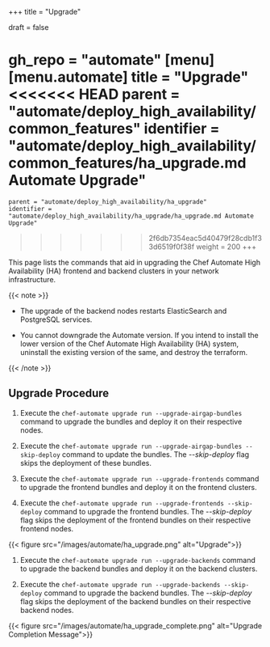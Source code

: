 +++
title = "Upgrade"

draft = false

gh_repo = "automate"
[menu]
  [menu.automate]
    title = "Upgrade"
<<<<<<< HEAD
    parent = "automate/deploy_high_availability/common_features"
    identifier = "automate/deploy_high_availability/common_features/ha_upgrade.md Automate Upgrade"
=======
    parent = "automate/deploy_high_availability/ha_upgrade"
    identifier = "automate/deploy_high_availability/ha_upgrade/ha_upgrade.md Automate Upgrade"
>>>>>>> 2f6db7354eac5d40479f28cdb1f33d6519f0f38f
    weight = 200
+++

This page lists the commands that aid in upgrading the Chef Automate High Availability (HA) frontend and backend clusters in your network infrastructure.

{{< note >}}

- The upgrade of the backend nodes restarts ElasticSearch and PostgreSQL services.

- You cannot downgrade the Automate version. If you intend to install the lower version of the Chef Automate High Availability (HA) system, uninstall the existing version of the same, and destroy the terraform.

{{< /note >}}

## Upgrade Procedure

1. Execute the `chef-automate upgrade run --upgrade-airgap-bundles` command to upgrade the bundles and deploy it on their respective nodes.

1. Execute the `chef-automate upgrade run --upgrade-airgap-bundles --skip-deploy` command to update the bundles. The *--skip-deploy* flag skips the deployment of these bundles.

1. Execute the `chef-automate upgrade run --upgrade-frontends` command to upgrade the frontend bundles and deploy it on the frontend clusters.

1. Execute the `chef-automate upgrade run --upgrade-frontends --skip-deploy` command to upgrade the frontend bundles. The *--skip-deploy* flag skips the deployment of the frontend bundles on their respective frontend nodes.

{{< figure src="/images/automate/ha_upgrade.png" alt="Upgrade">}}

1. Execute the `chef-automate upgrade run --upgrade-backends` command to upgrade the backend bundles and deploy it on the backend clusters.

1. Execute the `chef-automate upgrade run --upgrade-backends --skip-deploy` command to upgrade the backend bundles. The *--skip-deploy* flag skips the deployment of the backend bundles on their respective backend nodes.

{{< figure src="/images/automate/ha_upgrade_complete.png" alt="Upgrade Completion Message">}}
